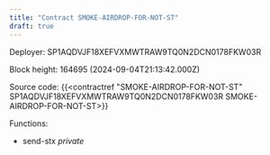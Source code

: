 ```yaml
---
title: "Contract SMOKE-AIRDROP-FOR-NOT-ST"
draft: true
---
```

Deployer: SP1AQDVJF18XEFVXMWTRAW9TQ0N2DCN0178FKW03R


 



Block height: 164695 (2024-09-04T21:13:42.000Z)

Source code: {{<contractref "SMOKE-AIRDROP-FOR-NOT-ST" SP1AQDVJF18XEFVXMWTRAW9TQ0N2DCN0178FKW03R SMOKE-AIRDROP-FOR-NOT-ST>}}

Functions:

* send-stx _private_
